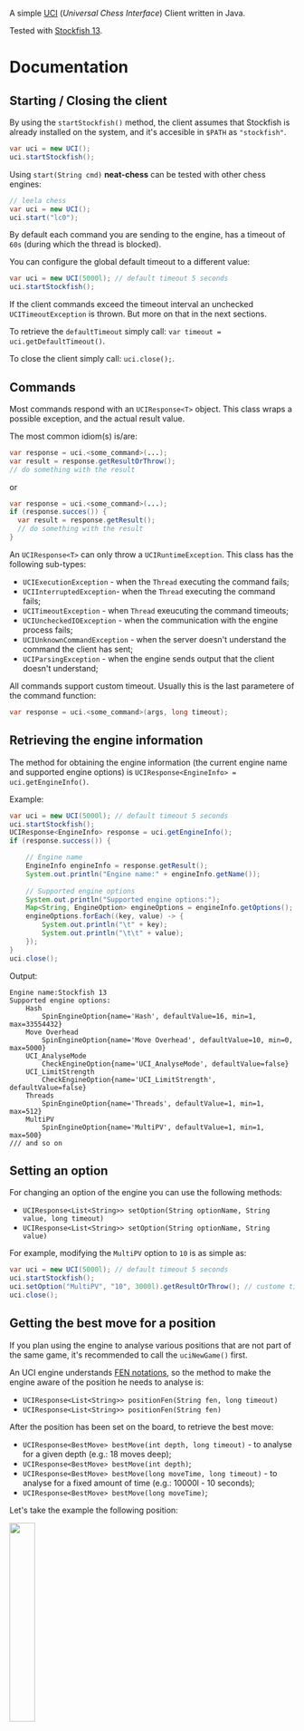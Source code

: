 A simple [UCI](https://en.wikipedia.org/wiki/Universal_Chess_Interface) (*Universal Chess Interface*) Client written in Java.

Tested with [Stockfish 13](https://stockfishchess.org/blog/2021/stockfish-13/).

# Documentation 

## Starting / Closing the client

By using the `startStockfish()` method, the client assumes that Stockfish is already installed on the system, and it's accesible in `$PATH` as `"stockfish"`.

```java
var uci = new UCI();
uci.startStockfish();
```        

Using `start(String cmd)` **neat-chess** can be tested with other chess engines:

```java
// leela chess 
var uci = new UCI();
uci.start("lc0");
```

By default each command you are sending to the engine, has a timeout of `60s` (during which the thread is blocked).

You can configure the global default timeout to a different value:

```java
var uci = new UCI(5000l); // default timeout 5 seconds
uci.startStockfish();
```

If the client commands exceed the timeout interval an unchecked `UCITimeoutException` is thrown. But more on that in the next sections.

To retrieve the `defaultTimeout` simply call: `var timeout = uci.getDefaultTimeout()`.

To close the client simply call: `uci.close();`.

## Commands

Most commands respond with an `UCIResponse<T>` object. This class wraps a possible exception, and the actual result value.

The most common idiom(s) is/are:

```java
var response = uci.<some_command>(...);
var result = response.getResultOrThrow();
// do something with the result
```

or

```java
var response = uci.<some_command>(...);
if (response.succes()) {
  var result = response.getResult();
  // do something with the result
}
```

An `UCIResponse<T>` can only throw a `UCIRuntimeException`. This class has the following sub-types:
- `UCIExecutionException` - when the `Thread` executing the command fails;
- `UCIInterruptedException`- when the `Thread` executing the command fails;
- `UCITimeoutException` - when `Thread` exeucuting the command timeouts;
- `UCIUncheckedIOException` - when the communication with the engine process fails;
- `UCIUnknownCommandException` - when the server doesn't understand the command the client has sent;
- `UCIParsingException` - when the engine sends output that the client doesn't understand;

All commands support custom timeout. Usually this is the last parametere of the command function:

```java
var response = uci.<some_command>(args, long timeout);
```

## Retrieving the engine information

The method for obtaining the engine information (the current engine name and supported engine options) is `UCIResponse<EngineInfo> = uci.getEngineInfo()`.

Example:

```java
var uci = new UCI(5000l); // default timeout 5 seconds
uci.startStockfish();
UCIResponse<EngineInfo> response = uci.getEngineInfo();
if (response.success()) {

    // Engine name
    EngineInfo engineInfo = response.getResult();
    System.out.println("Engine name:" + engineInfo.getName());
    
    // Supported engine options
    System.out.println("Supported engine options:");
    Map<String, EngineOption> engineOptions = engineInfo.getOptions();
    engineOptions.forEach((key, value) -> {
        System.out.println("\t" + key);
        System.out.println("\t\t" + value);
    });
}
uci.close();
```

Output:

```
Engine name:Stockfish 13
Supported engine options:
	Hash
		SpinEngineOption{name='Hash', defaultValue=16, min=1, max=33554432}
	Move Overhead
		SpinEngineOption{name='Move Overhead', defaultValue=10, min=0, max=5000}
	UCI_AnalyseMode
		CheckEngineOption{name='UCI_AnalyseMode', defaultValue=false}
	UCI_LimitStrength
		CheckEngineOption{name='UCI_LimitStrength', defaultValue=false}
	Threads
		SpinEngineOption{name='Threads', defaultValue=1, min=1, max=512}
	MultiPV
		SpinEngineOption{name='MultiPV', defaultValue=1, min=1, max=500}
/// and so on
```

## Setting an option

For changing an option of the engine you can use the following methods:
- `UCIResponse<List<String>> setOption(String optionName, String value, long timeout)`
- `UCIResponse<List<String>> setOption(String optionName, String value)`

For example, modifying the `MultiPV` option to `10` is as simple as:

```java
var uci = new UCI(5000l); // default timeout 5 seconds
uci.startStockfish();
uci.setOption("MultiPV", "10", 3000l).getResultOrThrow(); // custome timeout 3 seconds
uci.close();
```

## Getting the best move for a position

If you plan using the engine to analyse various positions that are not part of the same game, it's recommended to call the `uciNewGame()` first.

An UCI engine understands [FEN notations](https://en.wikipedia.org/wiki/Forsyth%E2%80%93Edwards_Notation), so the method to make the engine aware of the position he needs to analyse is: 
- `UCIResponse<List<String>> positionFen(String fen, long timeout)`
- `UCIResponse<List<String>> positionFen(String fen)`

After the position has been set on the board, to retrieve the best move:
- `UCIResponse<BestMove> bestMove(int depth, long timeout)` - to analyse for a given depth (e.g.: 18 moves deep);
- `UCIResponse<BestMove> bestMove(int depth)`;
- `UCIResponse<BestMove> bestMove(long moveTime, long timeout)` - to analyse for a fixed amount of time (e.g.: 10000l - 10 seconds);
- `UCIResponse<BestMove> bestMove(long moveTime)`;

Let's take the example the following position:

<img src="https://github.com/nomemory/neat-chess/blob/main/assets/position01.png" style=" width: 30%; height: auto;"/>
